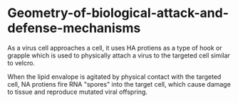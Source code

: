 # Geometry-of-biological-attack-and-defense-mechanisms
As a virus cell approaches a cell, it uses HA protiens as a type of hook or grapple which is used to physically attach a virus to the targeted cell similar to velcro.

When the lipid envalope is agitated by physical contact with the targeted cell, NA protiens fire RNA "spores" into the target cell, which cause damage to tissue and reproduce mutated viral offspring.
